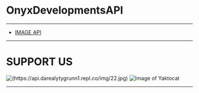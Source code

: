 # OnyxDevelopmentsAPI
---------------------
* [IMAGE API](./imageapi.md)
---------------------
# SUPPORT US
![(https://api.darealytygrunn1.repl.co/img/22.jpg)](https://www.patreon.com/OnyxDevelopments)
![Image of Yaktocat](https://octodex.github.com/images/yaktocat.png)

---------------------
